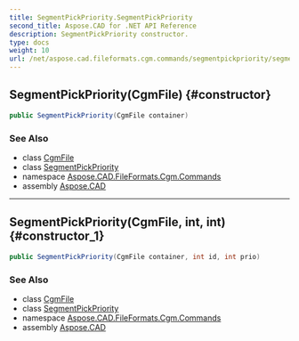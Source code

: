 ```yaml
---
title: SegmentPickPriority.SegmentPickPriority
second_title: Aspose.CAD for .NET API Reference
description: SegmentPickPriority constructor. 
type: docs
weight: 10
url: /net/aspose.cad.fileformats.cgm.commands/segmentpickpriority/segmentpickpriority/
---
```

## SegmentPickPriority(CgmFile) {#constructor}

```csharp
public SegmentPickPriority(CgmFile container)
```

### See Also

* class [CgmFile](../../../aspose.cad.fileformats.cgm/cgmfile/)
* class [SegmentPickPriority](../)
* namespace [Aspose.CAD.FileFormats.Cgm.Commands](../../segmentpickpriority/)
* assembly [Aspose.CAD](../../../)

---

## SegmentPickPriority(CgmFile, int, int) {#constructor_1}

```csharp
public SegmentPickPriority(CgmFile container, int id, int prio)
```

### See Also

* class [CgmFile](../../../aspose.cad.fileformats.cgm/cgmfile/)
* class [SegmentPickPriority](../)
* namespace [Aspose.CAD.FileFormats.Cgm.Commands](../../segmentpickpriority/)
* assembly [Aspose.CAD](../../../)


